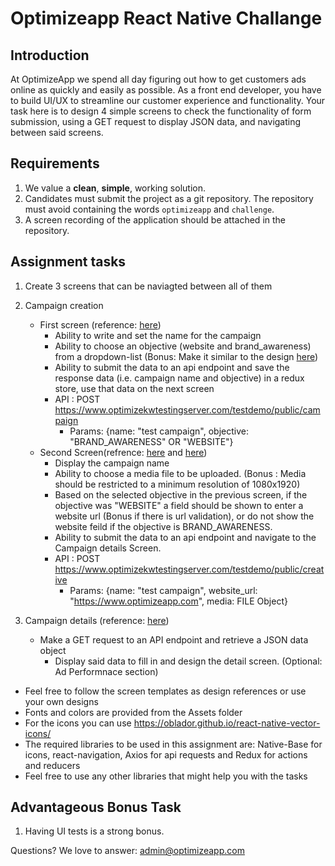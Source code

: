 # Optimizeapp React Native Challange

## Introduction

At OptimizeApp we spend all day figuring out how to get customers ads online as quickly and easily as possible. As a front end developer, you have to build UI/UX to streamline our customer experience and functionality. Your task here is to design 4 simple screens to check the functionality of form submission, using a GET request to display JSON data, and navigating between said screens.

## Requirements

1. We value a **clean**, **simple**, working solution.
2. Candidates must submit the project as a git repository. The repository must avoid containing the words `optimizeapp` and `challenge`.
3. A screen recording of the application should be attached in the repository.

## Assignment tasks

1. Create 3 screens that can be naviagted between all of them
2. Campaign creation

   - First screen (reference: [here](https://github.com/optimizeq8/OptimizeappFrontEndChallenge/blob/main/Screen%20Templates/Campaign%20Creation%201.png))
     - Ability to write and set the name for the campaign
     - Ability to choose an objective (website and brand_awareness) from a dropdown-list (Bonus: Make it similar to the design [here](https://github.com/optimizeq8/OptimizeappFrontEndChallenge/blob/main/Screen%20Templates/Campaign%20Creation%201%20objectives.png))
     - Ability to submit the data to an api endpoint and save the response data (i.e. campaign name and objective) in a redux store, use that data on the next screen 
     - API : POST https://www.optimizekwtestingserver.com/testdemo/public/campaign 
       - Params: {name: "test campaign", objective: "BRAND_AWARENESS" OR "WEBSITE"} 
   - Second Screen(refrence: [here](https://github.com/optimizeq8/OptimizeappFrontEndChallenge/blob/main/Screen%20Templates/Campaign%20Creation%202.png) and [here](https://github.com/optimizeq8/OptimizeappFrontEndChallenge/blob/main/Screen%20Templates/Campaign%20Creation%202%20with%20media.png))
     - Display the campaign name
     - Ability to choose a media file to be uploaded. (Bonus : Media should be restricted to a minimum resolution of 1080x1920)
     - Based on the selected objective in the previous screen, if the objective was "WEBSITE" a field should be shown to enter a website url (Bonus if there is url validation), or do not show the website feild if the objective is BRAND_AWARENESS.
     - Ability to submit the data to an api endpoint and navigate to the Campaign details Screen.
     - API : POST https://www.optimizekwtestingserver.com/testdemo/public/creative 
       - Params: {name: "test campaign", website_url: "https://www.optimizeapp.com", media: FILE Object}
     
3. Campaign details (reference: [here](https://github.com/optimizeq8/OptimizeappFrontEndChallenge/blob/main/Screen%20Templates/Campaign%20Detail%20Screen.png))
   - Make a GET request to an API endpoint and retrieve a JSON data object
     - Display said data to fill in and design the detail screen. (Optional: Ad Performnace section)
- Feel free to follow the screen templates as design references or use your own designs
- Fonts and colors are provided from the Assets folder
- For the icons you can use https://oblador.github.io/react-native-vector-icons/
- The required libraries to be used in this assignment are: Native-Base for icons, react-navigation, Axios for api requests and Redux for actions and reducers
- Feel free to use any other libraries that might help you with the tasks

## Advantageous Bonus Task

1. Having UI tests is a strong bonus.

Questions? We love to answer: admin@optimizeapp.com
